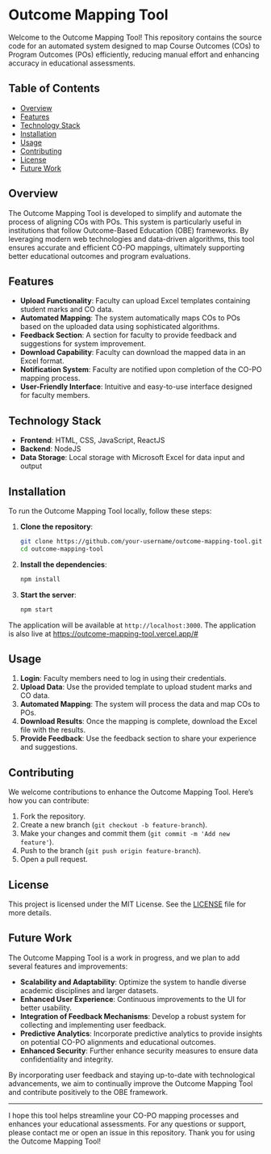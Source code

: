 # Outcome Mapping Tool

Welcome to the Outcome Mapping Tool! This repository contains the source code for an automated system designed to map Course Outcomes (COs) to Program Outcomes (POs) efficiently, reducing manual effort and enhancing accuracy in educational assessments.

## Table of Contents
- [Overview](#overview)
- [Features](#features)
- [Technology Stack](#technology-stack)
- [Installation](#installation)
- [Usage](#usage)
- [Contributing](#contributing)
- [License](#license)
- [Future Work](#future-work)

## Overview
The Outcome Mapping Tool is developed to simplify and automate the process of aligning COs with POs. This system is particularly useful in institutions that follow Outcome-Based Education (OBE) frameworks. By leveraging modern web technologies and data-driven algorithms, this tool ensures accurate and efficient CO-PO mappings, ultimately supporting better educational outcomes and program evaluations.

## Features

- **Upload Functionality**: Faculty can upload Excel templates containing student marks and CO data.
- **Automated Mapping**: The system automatically maps COs to POs based on the uploaded data using sophisticated algorithms.
- **Feedback Section**: A section for faculty to provide feedback and suggestions for system improvement.
- **Download Capability**: Faculty can download the mapped data in an Excel format.
- **Notification System**: Faculty are notified upon completion of the CO-PO mapping process.
- **User-Friendly Interface**: Intuitive and easy-to-use interface designed for faculty members.

##

## Technology Stack
- **Frontend**: HTML, CSS, JavaScript, ReactJS
- **Backend**: NodeJS
- **Data Storage**: Local storage with Microsoft Excel for data input and output

## Installation
To run the Outcome Mapping Tool locally, follow these steps:

1. **Clone the repository**:
    ```sh
    git clone https://github.com/your-username/outcome-mapping-tool.git
    cd outcome-mapping-tool
    ```

2. **Install the dependencies**:
    ```sh
    npm install
    ```

3. **Start the server**:
    ```sh
    npm start
    ```

The application will be available at `http://localhost:3000`.
The application is also live at https://outcome-mapping-tool.vercel.app/#

## Usage
1. **Login**: Faculty members need to log in using their credentials.
2. **Upload Data**: Use the provided template to upload student marks and CO data.
3. **Automated Mapping**: The system will process the data and map COs to POs.
4. **Download Results**: Once the mapping is complete, download the Excel file with the results.
5. **Provide Feedback**: Use the feedback section to share your experience and suggestions.

## Contributing
We welcome contributions to enhance the Outcome Mapping Tool. Here’s how you can contribute:

1. Fork the repository.
2. Create a new branch (`git checkout -b feature-branch`).
3. Make your changes and commit them (`git commit -m 'Add new feature'`).
4. Push to the branch (`git push origin feature-branch`).
5. Open a pull request.

## License
This project is licensed under the MIT License. See the [LICENSE](LICENSE) file for more details.

## Future Work
The Outcome Mapping Tool is a work in progress, and we plan to add several features and improvements:
- **Scalability and Adaptability**: Optimize the system to handle diverse academic disciplines and larger datasets.
- **Enhanced User Experience**: Continuous improvements to the UI for better usability.
- **Integration of Feedback Mechanisms**: Develop a robust system for collecting and implementing user feedback.
- **Predictive Analytics**: Incorporate predictive analytics to provide insights on potential CO-PO alignments and educational outcomes.
- **Enhanced Security**: Further enhance security measures to ensure data confidentiality and integrity.

By incorporating user feedback and staying up-to-date with technological advancements, we aim to continually improve the Outcome Mapping Tool and contribute positively to the OBE framework.

---

I hope this tool helps streamline your CO-PO mapping processes and enhances your educational assessments. For any questions or support, please contact me or open an issue in this repository. Thank you for using the Outcome Mapping Tool!
